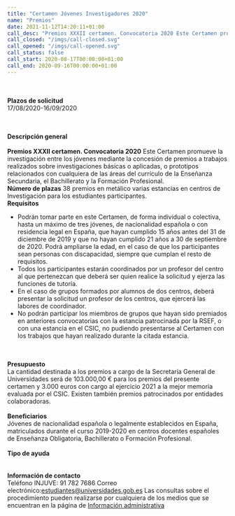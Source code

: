 ```yaml
---
title: "Certamen Jóvenes Investigadores 2020"
name: "Premios"
date: 2021-11-12T14:20:11+01:00
call_desc: "Premios XXXII certamen. Convocatoria 2020 Este Certamen promueve la investigación entre los jóvenes ..."
call_closed: "/imgs/call-closed.svg"
call_opened: "/imgs/call-opened.svg"
call_status: false
call_start: 2020-08-17T00:00:00+01:00
call_end: 2020-09-16T00:00:00+01:00
---
```

<br><br><b>Plazos de solicitud</b><br>
17/08/2020-16/09/2020

<br><br><b>Descripción general</b><br>
<br><strong>Premios XXXII certamen. Convocatoria 2020</strong> 
Este Certamen promueve la investigación entre los jóvenes mediante la concesión de premios a trabajos realizados sobre investigaciones básicas o aplicadas, o prototipos relacionados con cualquiera de las áreas del currículo de la Enseñanza Secundaria, el Bachillerato y la Formación Profesional.
<br><strong>Número de plazas</strong>
38 premios en metálico varias estancias en centros de Investigación para los estudiantes participantes.
<br><strong>Requisitos</strong>
<ul>
<li>Podrán tomar parte en este Certamen, de forma individual o colectiva, hasta un máximo de tres jóvenes, de nacionalidad española o con residencia legal en España, que hayan cumplido 15 años antes del 31 de diciembre de 2019 y que no hayan cumplido 21 años a 30 de septiembre de 2020. Podrá ampliarse la edad, en el caso de que los participantes sean personas con discapacidad, siempre que cumplan el resto de requisitos.</li>
<li>Todos los participantes estarán coordinados por un profesor del centro al que pertenezcan que deberá ser quien realice la solicitud y ejerza las funciones de tutoría.</li>
<li>En el caso de grupos formados por alumnos de dos centros, deberá presentar la solicitud un profesor de los centros, que ejercerá las labores de coordinador.</li>
<li>No podrán participar los miembros de grupos que hayan sido premiados en anteriores convocatorias con la estancia patrocinada por la RSEF, o con una estancia en el CSIC, no pudiendo presentarse al Certamen con los trabajos que hayan realizado durante la citada estancia.</li>
</ul>
<br><br><b>Presupuesto</b><br> 
La cantidad destinada a los premios a cargo de la Secretaría General de Universidades será de 103.000,00 € para los premios del presente certamen y 3.000 euros con cargo al ejercicio 2021 a la mejor memoria evaluada por el CSIC. Existen también premios patrocinados por entidades colaboradoras.
<br><br><b>Beneficiarios</b><br> 
Jóvenes de nacionalidad española o legalmente establecidos en España, matriculados durante el curso 2019-2020 en centros docentes españoles de Enseñanza Obligatoria, Bachillerato o Formación Profesional.
<br><br><b>Tipo de ayuda</b><br> 
<br><br><b>Información de contacto</b><br> 
Teléfono INJUVE: 91 782 7686
Correo electrónico:<a href="mailto:estudiantes@universidades.gob.es">estudiantes@universidades.gob.es</a>
Las consultas sobre el procedimiento pueden realizarse por cualquiera de los medios que se encuentran en la página de <a title="Información administrativa" href="http://www.educacionyfp.gob.es/va/servicios-al-ciudadano/informacion-administrativa.html">Información administrativa</a>


